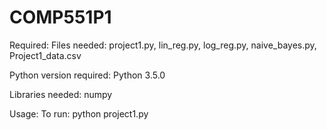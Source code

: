 # COMP551P1

Required:
  Files needed:
  project1.py, 
  lin_reg.py, 
  log_reg.py,
  naive_bayes.py, 
  Project1_data.csv
  
  Python version required: 
  Python 3.5.0
  
  Libraries needed: 
  numpy

Usage:
  To run:
  python project1.py
